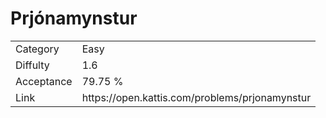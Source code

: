 # Prjónamynstur

<table>
    <tr>
        <td>Category</td>
        <td>Easy</td>
    </tr>
    <tr>
        <td>Diffulty</td>
        <td>1.6</td>
    </tr>
    <tr>
        <td>Acceptance</td>
        <td>79.75 %</td>
    </tr>
    <tr>
        <td>Link</td>
        <td>https://open.kattis.com/problems/prjonamynstur</td>
    </tr>
</table>